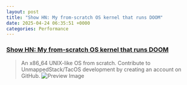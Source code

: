 ```yaml
---
layout: post
title: "Show HN: My from-scratch OS kernel that runs DOOM"
date: 2025-04-24 06:35:51 +0000
categories: Performance
---
```


### [Show HN: My from-scratch OS kernel that runs DOOM](https://github.com/UnmappedStack/TacOS)

> An x86_64 UNIX-like OS from scratch. Contribute to UnmappedStack/TacOS development by creating an account on GitHub.
![Preview Image](https://opengraph.githubassets.com/c3ab56b36558d00c9289ebf589bb5946204af967e038fc002572072d2d1f5dbe/UnmappedStack/TacOS)

